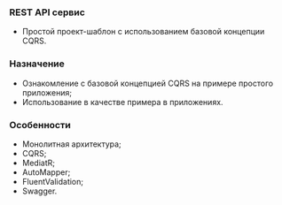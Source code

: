### REST API сервис 
* Простой проект-шаблон c использованием базовой концепции CQRS.
### Назначение
* Ознакомление с базовой концепцией CQRS на примере простого приложения;
* Использование в качестве примера в приложениях.
### Особенности
* Монолитная архитектура;
* CQRS;
* MediatR;
* AutoMapper;
* FluentValidation;
* Swagger.
